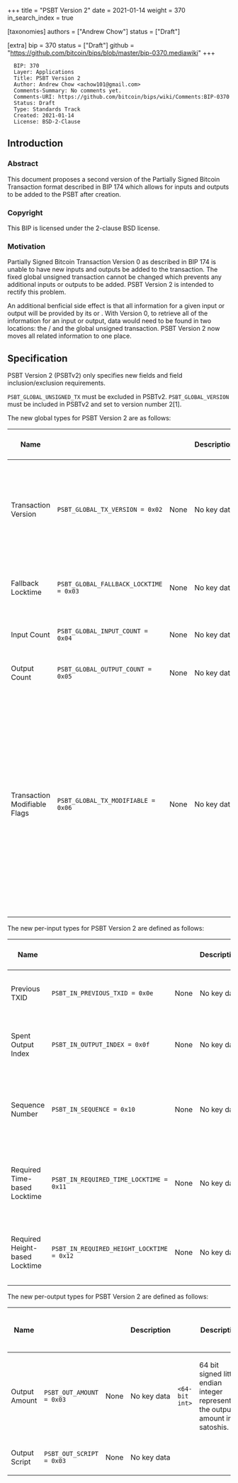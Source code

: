 +++
title = "PSBT Version 2"
date = 2021-01-14
weight = 370
in_search_index = true

[taxonomies]
authors = ["Andrew Chow"]
status = ["Draft"]

[extra]
bip = 370
status = ["Draft"]
github = "https://github.com/bitcoin/bips/blob/master/bip-0370.mediawiki"
+++

``` 
  BIP: 370
  Layer: Applications
  Title: PSBT Version 2
  Author: Andrew Chow <achow101@gmail.com>
  Comments-Summary: No comments yet.
  Comments-URI: https://github.com/bitcoin/bips/wiki/Comments:BIP-0370
  Status: Draft
  Type: Standards Track
  Created: 2021-01-14
  License: BSD-2-Clause
```

## Introduction

### Abstract

This document proposes a second version of the Partially Signed Bitcoin
Transaction format described in BIP 174 which allows for inputs and
outputs to be added to the PSBT after creation.

### Copyright

This BIP is licensed under the 2-clause BSD license.

### Motivation

Partially Signed Bitcoin Transaction Version 0 as described in BIP 174
is unable to have new inputs and outputs be added to the transaction.
The fixed global unsigned transaction cannot be changed which prevents
any additional inputs or outputs to be added. PSBT Version 2 is intended
to rectify this problem.

An additional benficial side effect is that all information for a given
input or output will be provided by its <input-map> or <output-map>.
With Version 0, to retrieve all of the information for an input or
output, data would need to be found in two locations: the
<input-map>/<output-map> and the global unsigned transaction. PSBT
Version 2 now moves all related information to one place.

## Specification

PSBT Version 2 (PSBTv2) only specifies new fields and field
inclusion/exclusion requirements.

`PSBT_GLOBAL_UNSIGNED_TX` must be excluded in PSBTv2.
`PSBT_GLOBAL_VERSION` must be included in PSBTv2 and set to version
number 2\[1\].

The new global types for PSBT Version 2 are as follows:

| Name                         | <keytype>                              | <keydata> | <keydata> Description | <valuedata>         | <valuedata> Description                                                                                                                                                                                                                                                                                                                                                                                                                                                                                                                                      | Versions Requiring Inclusion | Versions Requiring Exclusion | Versions Allowing Inclusion |
| ---------------------------- | -------------------------------------- | --------- | --------------------- | ------------------- | ------------------------------------------------------------------------------------------------------------------------------------------------------------------------------------------------------------------------------------------------------------------------------------------------------------------------------------------------------------------------------------------------------------------------------------------------------------------------------------------------------------------------------------------------------------ | ---------------------------- | ---------------------------- | --------------------------- |
| Transaction Version          | `PSBT_GLOBAL_TX_VERSION = 0x02`        | None      | No key data           | `<32-bit uint>`     | The 32-bit little endian signed integer representing the version number of the transaction being created. Note that this is not the same as the PSBT version number specified by the PSBT\_GLOBAL\_VERSION field.                                                                                                                                                                                                                                                                                                                                            | 2                            | 0                            | 2                           |
| Fallback Locktime            | `PSBT_GLOBAL_FALLBACK_LOCKTIME = 0x03` | None      | No key data           | `<32-bit uint>`     | The 32-bit little endian unsigned integer representing the transaction locktime to use if no inputs specify a required locktime.                                                                                                                                                                                                                                                                                                                                                                                                                             |                              | 0                            | 2                           |
| Input Count                  | `PSBT_GLOBAL_INPUT_COUNT = 0x04`       | None      | No key data           | <compact size uint> | Compact size unsigned integer representing the number of inputs in this PSBT.                                                                                                                                                                                                                                                                                                                                                                                                                                                                                | 2                            | 0                            | 2                           |
| Output Count                 | `PSBT_GLOBAL_OUTPUT_COUNT = 0x05`      | None      | No key data           | <compact size uint> | Compact size unsigned integer representing the number of outputs in this PSBT.                                                                                                                                                                                                                                                                                                                                                                                                                                                                               | 2                            | 0                            | 2                           |
| Transaction Modifiable Flags | `PSBT_GLOBAL_TX_MODIFIABLE = 0x06`     | None      | No key data           | `<8-bit uint>`      | An 8 bit little endian unsigned integer as a bitfield for various transaction modification flags. Bit 0 is the Inputs Modifiable Flag and indicates whether inputs can be modified. Bit 1 is the Outputs Modifiable Flag and indicates whether outputs can be modified. Bit 2 is the Has SIGHASH\_SINGLE flag and indicates whether the transaction has a SIGHASH\_SINGLE signature who's input and output pairing must be preserved. Bit 2 essentially indicates that the Constructor must iterate the inputs to determine whether and how to add an input. |                              | 0                            | 2                           |

The new per-input types for PSBT Version 2 are defined as follows:

| Name                           | <keytype>                                 | <keydata> | <keydata> Description | <valuedata>     | <valuedata> Description                                                                                                                                                             | Versions Requiring Inclusion | Versions Requiring Exclusion | Versions Allowing Inclusion |
| ------------------------------ | ----------------------------------------- | --------- | --------------------- | --------------- | ----------------------------------------------------------------------------------------------------------------------------------------------------------------------------------- | ---------------------------- | ---------------------------- | --------------------------- |
| Previous TXID                  | `PSBT_IN_PREVIOUS_TXID = 0x0e`            | None      | No key data           | <txid>          | 32 byte txid of the previous transaction whose output at PSBT\_IN\_OUTPUT\_INDEX is being spent.                                                                                    | 2                            | 0                            | 2                           |
| Spent Output Index             | `PSBT_IN_OUTPUT_INDEX = 0x0f`             | None      | No key data           | `<32-bit uint>` | 32 bit little endian integer representing the index of the output being spent in the transaction with the txid of PSBT\_IN\_PREVIOUS\_TXID.                                         | 2                            | 0                            | 2                           |
| Sequence Number                | `PSBT_IN_SEQUENCE = 0x10`                 | None      | No key data           | `<32-bit uint>` | The 32 bit unsigned little endian integer for the sequence number of this input. If omitted, the sequence number is assumed to be the final sequence number (0xffffffff).           |                              | 0                            | 2                           |
| Required Time-based Locktime   | `PSBT_IN_REQUIRED_TIME_LOCKTIME = 0x11`   | None      | No key data           | `<32-bit uint>` | 32 bit unsigned little endian integer greater than or equal to 500000000 representing the minimum Unix timestamp that this input requires to be set as the transaction's lock time. |                              | 0                            | 2                           |
| Required Height-based Locktime | `PSBT_IN_REQUIRED_HEIGHT_LOCKTIME = 0x12` | None      | No key data           | `<32-bit uiht>` | 32 bit unsigned little endian integer less than 500000000 representing the minimum block height that this input requires to be set as the transaction's lock time.                  |                              | 0                            | 2                           |

The new per-output types for PSBT Version 2 are defined as follows:

<table>
<thead>
<tr class="header">
<th><p>Name</p></th>
<th><p><keytype></p></th>
<th><p><keydata></p></th>
<th><p><keydata> Description</p></th>
<th><p><valuedata></p></th>
<th><p><valuedata> Description</p></th>
<th><p>Versions Requiring Inclusion</p></th>
<th><p>Versions Requiring Exclusion</p></th>
<th><p>Versions Allowing Inclusion</p></th>
</tr>
</thead>
<tbody>
<tr class="odd">
<td><p>Output Amount</p></td>
<td><p><code>PSBT_OUT_AMOUNT = 0x03</code></p></td>
<td><p>None</p></td>
<td><p>No key data</p></td>
<td><p><code>&lt;64-bit int&gt;</code></p></td>
<td><p>64 bit signed little endian integer representing the output's amount in satoshis.</p></td>
<td><p>2</p></td>
<td><p>0</p></td>
<td><p>2</p></td>
</tr>
<tr class="even">
<td><p>Output Script</p></td>
<td><p><code>PSBT_OUT_SCRIPT = 0x03</code></p></td>
<td><p>None</p></td>
<td><p>No key data</p></td>
<td><p><tt></p>
<script>
<p></tt></p></td>
<td><p>The script for this output, also known as the scriptPubKey. Must be omitted in PSBTv0. Must be provided in PSBTv2.</p></td>
<td><p>2</p></td>
<td><p>0</p></td>
<td><p>2</p></td>
</tr>
</tbody>
</table>

### Determining Lock Time

The nLockTime field of a transaction is determined by inspecting the
PSBT\_GLOBAL\_PREFERRED\_LOCKTIME and each input's
PSBT\_IN\_REQUIRED\_TIME\_LOCKTIME and
PSBT\_IN\_REQUIRED\_HEIGHT\_LOCKTIME fields. If none of the inputs have
a PSBT\_IN\_REQUIRED\_TIME\_LOCKTIME and
PSBT\_IN\_REQUIRED\_HEIGHT\_LOCKTIME, then
PSBT\_GLOBAL\_PREFERRED\_LOCKTIME must be used. If
PSBT\_GLOBAL\_PREFERRED\_LOCKTIME is not provided, then it is assumed to
be 0.

If one or more inuts have a PSBT\_IN\_REQUIRED\_TIME\_LOCKTIME or
PSBT\_IN\_REQUIRED\_HEIGHT\_LOCKTIME, then the field chosen is the one
which is supported by all of the inputs. This can be determined by
looking at all of the inputs which specify a locktime in either of those
fields, and choosing the field which is present in all of those inputs.
Inputs not specifying a lock time field can take both types of lock
times, as can those that specify both. The lock time chosen is then the
maximum value of the chosen type of lock time.

### Unique Identification

PSBTv2s can be uniquely identified by constructing an unsigned
transaction given the information provided in the PSBT and computing the
transaction ID of that transaction. Since PSBT\_IN\_SEQUENCE can be
changed by Updaters and Combiners, the sequence number in this unsigned
transaction must be set to 0 (not final, nor the sequence in
PSBT\_IN\_SEQUENCE). The lock time in this unsigned transaction must be
computed as described previously.

## Roles

PSBTv2 introduces new roles and modifies some existing roles.

### Creator

In PSBTv2, the Creator initializes the PSBT with 0 inputs and 0 outputs.
The PSBT version number is set to 2. The transaction version number must
be set to at least 2. \[2\] The Creator should also set
PSBT\_GLOBAL\_PREFERRED\_LOCKTIME. If the Creator is not also a
Constructor and will be giving the PSBT to others to add inputs and
outputs, the PSBT\_GLOBAL\_TX\_MODIFIABLE field must be present and and
the Inputs Modifiable and Outputs Modifiable flags set appropriately. If
the Creator is a Constructor and no inputs and outputs will be added by
other entities, PSBT\_GLOBAL\_TX\_MODIFIABLE may be omitted.

### Constructor

This Constructor is only present for PSBTv2. Once a Creator initializes
the PSBT, a constructor will add inputs and outputs. Before any input or
output may be added, the constructor must check the
PSBT\_GLOBAL\_TX\_MODIFIABLE field. Inputs may only be added if the
Inputs Modifiable flag is True. Outputs may only be added if the Outputs
Modifiable flag is True.

When an input or output is added, the corresponding
PSBT\_GLOBAL\_INPUT\_COUNT or PSBT\_GLOBAL\_OUTPUT\_COUNT must be
incremeted to reflect the number of inputs and outputs in the PSBT. When
an input is added, it must have PSBT\_IN\_PREVIOUS\_TXID and
PSBT\_IN\_OUTPUT\_INDEX set. When an output is added, it must have
PSBT\_OUT\_VALUE and PSBT\_OUT\_OUTPUT\_SCRIPT set. If the input has a
required timelock, Constructors must set the requisite timelock field.
If the input has a required time based timelock, then
PSBT\_IN\_REQUIRED\_TIME\_TIMELOCK must be set If the input has a
required height based timelock, then
PSBT\_IN\_REQUIRED\_HEIGHT\_TIMELOCK must be set. If an input has both
types of timelocks, then both may be set. In some cases, an input that
can allow both types, but a particular branch supporting only one type
of timelock will be taken, then the type of timelock that will be used
can be the only one set.

If an input being added specifies a required time lock, then the
Constructor must iterate through all of the existing inputs and ensure
that the time lock types are compatible. Additionally, if during this
iteration, it finds that any inputs have signatures, it must ensure that
the newly added input does not change the transaction's locktime. If the
newly added input has an incompatible time lock, then it must not be
added. If it changes the transaction's locktime when there are existing
signatures, it must not be added.

If the Has SIGHASH\_SINGLE flag is True, then the Constructor must
iterate through the inputs and find the inputs which have signatures
that use SIGHASH\_SINGLE. The same number of inputs and outputs must be
added before those inputs and their corresponding outputs.

A Constructor may choose to declare that no further inputs and outputs
can be added to the transaction by setting the booleans in
PSBT\_GLOBAL\_TX\_MODIFIABLE to False or by removing this field
entirely.

A single entity is likely to be both a Creator and Constructor.

### Updater

For PSBTv2, an Updater can set the sequence number.

### Signer

For PSBTv2s, a signer must update the PSBT\_GLOBAL\_TX\_MODIFIABLE field
after signing inputs so that it accurately reflects the state of the
PSBT. If the Signer added a signature that does not use
SIGHASH\_ANYONECANPAY, the Input Modifiable flag must be set to False.
If the Signer added a signature that does not use SIGHASH\_NONE, the
Outputs Modifiable flag must be set to False. If the Signer added a
signature that uses SIGHASH\_SINGLE, the Has SIGHASH\_SINGLE flag must
be set to True.

### Transaction Extractor

For PSBTv2s, the transaction is constructed using the PSBTv2 fields. The
lock time for this transaction is determined as described in the
Determining Lock Time section. The Extractor should produce a fully
valid, network serialized transaction if all inputs are complete.

## Backwards Compatibility

PSBTv2 shares the same gemeric format as PSBTv0 as defined in BIP 174.
Parsers for PSBTv0 should be able to deserialize PSBTv2 with only
changes to support the new fields.

However PSBTv2 is incompatible with PSBTv0, and vice versa due to the
use of the PSBT\_GLOBAL\_VERSION. This incompatibility is intentional so
that PSBT\_GLOBAL\_UNSIGNED\_TX could be removed in PSBTv2. However it
is possible to convert a PSBTv2 to a PSBTv0 by creating an unsigned
transaction from the PSBTv2 fields.

## Test Vectors

TBD

## Rationale

<references/>

## Reference implementation

The reference implementation of the PSBT format is available at
<https://github.com/achow101/bitcoin/tree/psbt2>.

1.  **What happened to version number 1?** Version number 1 is skipped
    because PSBT Version 0 has been colloquially referred to as version
    1. Originally this BIP was to be version 1, but because it has been
    colloquially referred to as version 2 during its design phrase, it
    was decided to change the version number to 2 so that there would
    not be any confusion
2.  **Why does the transaction version number need to be at least 2?**
    The transaction version number is part of the validation rules for
    some features such as OP\_CHECKSEQUENCEVERIFY. Since it is backwards
    compatible, and there are other ways to disable those features (e.g.
    through sequence numbers), it is easier to require transactions be
    able to support these features than to try to negotiate the
    transaction version number.
